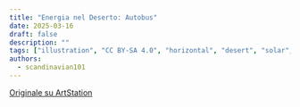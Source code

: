 ```yaml
---
title: "Energia nel Deserto: Autobus"
date: 2025-03-16
draft: false
description: ""
tags: ["illustration", "CC BY-SA 4.0", "horizontal", "desert", "solar", "infrastructure", "transport"]
authors:
  - scandinavian101
---
```


[Originale su ArtStation](https://www.artstation.com/artwork/0l5BwV)
